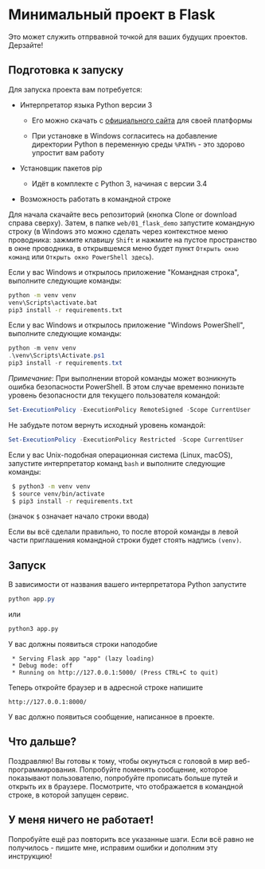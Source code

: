 # Минимальный проект в Flask

Это может служить отпрвавной точкой для ваших будущих проектов. Дерзайте!

## Подготовка к запуску

Для запуска проекта вам потребуется:

 - Интерпретатор языка Python версии 3
 
   - Его можно скачать с [официального сайта](https://www.python.org/downloads/) для своей платформы
   
   - При установке в Windows согласитесь на добавление директории Python в переменную среды ```%PATH%``` - это здорово упростит
     вам работу
 
 - Установщик пакетов pip

   - Идёт в комплекте с Python 3, начиная с версии 3.4

 - Возможность работать в командной строке

Для начала скачайте весь репозиторий (кнопка Clone or download справа сверху). Затем, в папке ```web/01_flask_demo```
запустите командную строку (в Windows это можно сделать через контекстное меню проводника: зажмите клавишу ```Shift``` и нажмите
на пустое пространство в окне проводника, в открывшемся меню будет пункт ```Открыть окно команд``` или ```Открыть окно PowerShell здесь```).

Если у вас Windows и открылось приложение "Командная строка", выполните следующие команды:

```cmd
python -m venv venv
venv\Scripts\activate.bat
pip3 install -r requirements.txt
```

Если у вас Windows и открылось приложение "Windows PowerShell", выполните следующие команды:

```ps1
python -m venv venv
.\venv\Scripts\Activate.ps1
pip3 install -r requirements.txt
```

*Примечание*: При выполнении второй команды может возникнуть ошибка безопасности PowerShell. В этом случае временно понизьте
уровень безопасности для текущего пользователя командой:

```ps1
Set-ExecutionPolicy -ExecutionPolicy RemoteSigned -Scope CurrentUser
```

Не забудьте потом вернуть исходный уровень командой:

```ps1
Set-ExecutionPolicy -ExecutionPolicy Restricted -Scope CurrentUser
```

Если у вас Unix-подобная операционная система (Linux, macOS), запустите интерпретатор команд ```bash``` и выполните следующие
команды:

```bash
 $ python3 -m venv venv
 $ source venv/bin/activate
 $ pip3 install -r requirements.txt
```

(значок ```$``` означает начало строки ввода)

Если вы всё сделали правильно, то после второй команды в левой части приглашения командной строки будет стоять надпись ```(venv)```.

## Запуск

В зависимости от названия вашего интерпретатора Python запустите

```ps1
python app.py
```

или

```bash
python3 app.py
```

У вас должны появиться строки наподобие

```
 * Serving Flask app "app" (lazy loading)
 * Debug mode: off
 * Running on http://127.0.0.1:5000/ (Press CTRL+C to quit)
```

Теперь откройте браузер и в адресной строке напишите

```
http://127.0.0.1:8000/
```
 
У вас должно появиться сообщение, написанное в проекте.

## Что дальше?

Поздравляю! Вы готовы к тому, чтобы окунуться с головой в мир веб-программирования. Попробуйте поменять сообщение, которое
показывают пользователю, попробуйте прописать больше путей и открыть их в браузере. Посмотрите, что отображается в
командной строке, в которой запущен сервис.

## У меня ничего не работает!

Попробуйте ещё раз повторить все указанные шаги. Если всё равно не получилось - пишите мне, исправим ошибки и дополним эту
инструкцию!
